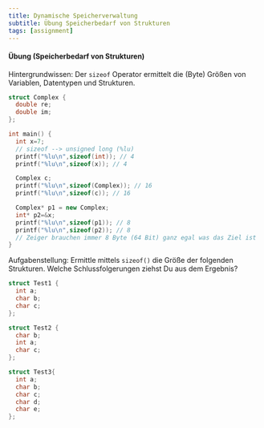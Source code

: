 ```yaml
---
title: Dynamische Speicherverwaltung
subtitle: Übung Speicherbedarf von Strukturen
tags: [assignment]
---
```




#### Übung (Speicherbedarf von Strukturen)

Hintergrundwissen: Der `sizeof` Operator ermittelt die (Byte) Größen von Variablen, Datentypen und Strukturen.

```c++
struct Complex {
  double re;
  double im;
};

int main() {
  int x=7;
  // sizeof --> unsigned long (%lu)
  printf("%lu\n",sizeof(int)); // 4
  printf("%lu\n",sizeof(x)); // 4

  Complex c;
  printf("%lu\n",sizeof(Complex)); // 16
  printf("%lu\n",sizeof(c)); // 16

  Complex* p1 = new Complex;
  int* p2=&x;
  printf("%lu\n",sizeof(p1)); // 8
  printf("%lu\n",sizeof(p2)); // 8
  // Zeiger brauchen immer 8 Byte (64 Bit) ganz egal was das Ziel ist
}
```

Aufgabenstellung: Ermittle mittels `sizeof()` die Größe der folgenden Strukturen. Welche Schlussfolgerungen ziehst Du aus dem Ergebnis?

```c
struct Test1 {
  int a;
  char b;
  char c;
};
```



```c
struct Test2 {
  char b;
  int a;
  char c;
};
```



```c
struct Test3{
  int a;
  char b;
  char c;
  char d;
  char e;
};
```

